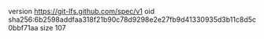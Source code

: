 version https://git-lfs.github.com/spec/v1
oid sha256:6b2598addfaa318f21b90c78d9298e2e27fb9d41330935d3b11c8d5c0bbf71aa
size 107
